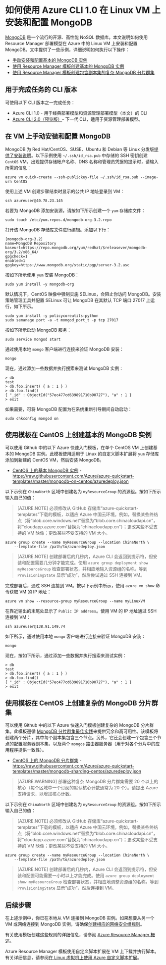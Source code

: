 <properties
    pageTitle="使用 Azure CLI 1.0 在 Linux VM 上安装 MongoDB | Azure"
    description="了解如何使用 Resource Manager 部署模型在 Azure 中的 Linux 虚拟机上安装和配置 MongoDB。"
    services="virtual-machines-linux"
    documentationcenter=""
    author="iainfoulds"
    manager="timlt"
    editor="" />
<tags
    ms.assetid="3f55b546-86df-4442-9ef4-8a25fae7b96e"
    ms.service="virtual-machines-linux"
    ms.devlang="na"
    ms.topic="article"
    ms.tgt_pltfrm="vm-linux"
    ms.workload="infrastructure"
    ms.date="12/20/2016"
    wacn.date="04/06/2017"
    ms.author="iainfou" />  


# 如何使用 Azure CLI 1.0 在 Linux VM 上安装和配置 MongoDB
[MongoDB](http://www.mongodb.org) 是一个流行的开源、高性能 NoSQL 数据库。本文说明如何使用 Resource Manager 部署模型在 Azure 中的 Linux VM 上安装和配置 MongoDB。文中提供了一些示例，详细说明如何执行以下操作：

* [手动安装和配置基本的 MongoDB 实例](#manually-install-and-configure-mongodb-on-a-vm)
* [使用 Resource Manager 模板创建基本的 MongoDB 实例](#create-basic-mongodb-instance-on-centos-using-a-template)
* [使用 Resource Manager 模板创建包含副本集的复杂 MongoDB 分片群集](#create-a-complex-mongodb-sharded-cluster-on-centos-using-a-template)

## 用于完成任务的 CLI 版本
可使用以下 CLI 版本之一完成任务：

- Azure CLI 1.0 - 用于经典部署模型和资源管理部署模型（本文）的 CLI
- [Azure CLI 2.0（预览版）](/documentation/articles/virtual-machines-linux-install-mongodb/)- 下一代 CLI，适用于资源管理部署模型。

## <a name="manually-install-and-configure-mongodb-on-a-vm"></a> 在 VM 上手动安装和配置 MongoDB
MongoDB 为 Red Hat/CentOS、SUSE、Ubuntu 和 Debian 等 Linux 分发版[提供了安装说明](https://docs.mongodb.com/manual/administration/install-on-linux/)。以下示例使用 `~/.ssh/id_rsa.pub` 中存储的 SSH 密钥创建 `CentOS` VM。出现提供存储帐户名称、DNS 名称和管理员凭据的提示时，请输入所需的信息：

    azure vm quick-create --ssh-publickey-file ~/.ssh/id_rsa.pub --image-urn CentOS

使用上述 VM 创建步骤结束时显示的公共 IP 地址登录到 VM：

    ssh azureuser@40.78.23.145

若要为 MongoDB 添加安装源，请按如下所示创建一个 `yum` 存储库文件：

    sudo touch /etc/yum.repos.d/mongodb-org-3.2.repo

打开该 MongoDB 存储库文件进行编辑。添加以下行：

    [mongodb-org-3.2]
    name=MongoDB Repository
    baseurl=https://repo.mongodb.org/yum/redhat/$releasever/mongodb-org/3.2/x86_64/
    gpgcheck=1
    enabled=1
    gpgkey=https://www.mongodb.org/static/pgp/server-3.2.asc

按如下所示使用 `yum` 安装 MongoDB：

    sudo yum install -y mongodb-org

默认情况下，CentOS 映像中强制实施 SELinux，会阻止你访问 MongoDB。安装策略管理工具并配置 SELinux 可让 MongoDB 在其默认 TCP 端口 27017 上运行，如下所示。

    sudo yum install -y policycoreutils-python
    sudo semanage port -a -t mongod_port_t -p tcp 27017

按如下所示启动 MongoDB 服务：

    sudo service mongod start

通过使用本地 `mongo` 客户端进行连接来验证 MongoDB 安装：

    mongo

现在，通过添加一些数据并执行搜索来测试 MongoDB 实例：

    > db
    test
    > db.foo.insert( { a : 1 } )  
    > db.foo.find()  
    { "_id" : ObjectId("57ec477cd639891710b90727"), "a" : 1 }
    > exit

如果需要，可将 MongoDB 配置为在系统重新引导期间自动启动：

    sudo chkconfig mongod on

## <a name="create-basic-mongodb-instance-on-centos-using-a-template"></a> 使用模板在 CentOS 上创建基本的 MongoDB 实例
可以使用 Github 中的以下 Azure 快速入门模板，在单个 CentOS VM 上创建基本的 MongoDB 实例。此模板使用适用于 Linux 的自定义脚本扩展将 `yum` 存储库添加到新建的 CentOS VM，然后安装 MongoDB。

* [CentOS 上的基本 MongoDB 实例](https://github.com/Azure/azure-quickstart-templates/tree/master/mongodb-on-centos) - https://raw.githubusercontent.com/Azure/azure-quickstart-templates/master/mongodb-on-centos/azuredeploy.json

以下示例在 `ChinaNorth` 区域中创建名为 `myResourceGroup` 的资源组。按如下所示输入自己的值：

>[AZURE.NOTE] 必须修改从 GitHub 存储库“azure-quickstart-templates”下载的模板，以适应 Azure 中国云环境。例如，替换某些终结点（将“blob.core.windows.net”替换为“blob.core.chinacloudapi.cn”，将“cloudapp.azure.com”替换为“chinacloudapp.cn”）；更改某些不受支持的 VM 映像；更改某些不受支持的 VM 大小。

    azure group create --name myResourceGroup --location ChinaNorth \
        --template-file /path/to/azuredeploy.json

> [AZURE.NOTE]
创建部署后的几秒内，Azure CLI 会返回到提示符，但安装和配置需要几分钟才能完成。使用 `azure group deployment show myResourceGroup` 检查部署状态，并相应地输入资源组的名称。等到 `ProvisioningState` 显示“成功”，然后尝试通过 SSH 连接到 VM。
> 
> 

完成部署后，通过 SSH 连接到 VM。按以下示例中所示，使用 `azure vm show` 命令获取 VM 的 IP 地址：

    azure vm show --resource-group myResourceGroup --name myLinuxVM

在靠近输出的末尾处显示了 `Public IP address`。使用 VM 的 IP 地址通过 SSH 连接到 VM：

    ssh azureuser@138.91.149.74

如下所示，通过使用本地 `mongo` 客户端进行连接来验证 MongoDB 安装：

    mongo

现在，按如下所示，通过添加一些数据并执行搜索来测试实例：

    > db
    test
    > db.foo.insert( { a : 1 } )  
    > db.foo.find()  
    { "_id" : ObjectId("57ec477cd639891710b90727"), "a" : 1 }
    > exit

## <a name="create-a-complex-mongodb-sharded-cluster-on-centos-using-a-template"></a> 使用模板在 CentOS 上创建复杂的 MongoDB 分片群集
可以使用 Github 中的以下 Azure 快速入门模板创建复杂的 MongoDB 分片群集。此模板遵循 [MongoDB 分片群集最佳实践](https://docs.mongodb.com/manual/core/sharded-cluster-components/)来提供冗余和高可用性。该模板将创建两个分片，其中每个副本集包含三个节点。另外，它还会创建一个包含三个节点的配置服务器副本集，以及两个 `mongos` 路由器服务器（用于对各个分片中的应用程序提供一致性）。

* [CentOS 上的 MongoDB 分片群集](https://github.com/Azure/azure-quickstart-templates/tree/master/mongodb-sharding-centos) - https://raw.githubusercontent.com/Azure/azure-quickstart-templates/master/mongodb-sharding-centos/azuredeploy.json

> [AZURE.WARNING]
部署这种复杂 MongoDB 分片群集需要 20 个以上的核心（每个区域中一个订阅的默认核心计数通常为 20 个）。请提出 Azure 支持请求，以增加核心计数。
> 
> 

以下示例在 `ChinaNorth` 区域中创建名为 `myResourceGroup` 的资源组。按如下所示输入自己的值：

>[AZURE.NOTE] 必须修改从 GitHub 存储库“azure-quickstart-templates”下载的模板，以适应 Azure 中国云环境。例如，替换某些终结点（将“blob.core.windows.net”替换为“blob.core.chinacloudapi.cn”，将“cloudapp.azure.com”替换为“chinacloudapp.cn”）；更改某些不受支持的 VM 映像；更改某些不受支持的 VM 大小。

    azure group create --name myResourceGroup --location ChinaNorth \
        --template-file /path/to/azuredeploy.json

> [AZURE.NOTE]
创建部署后的几秒内，Azure CLI 会返回到提示符，但安装和配置可能需要一小时以上才能完成。使用 `azure group deployment show myResourceGroup` 检查部署状态，并相应地调整资源组的名称。等到 `ProvisioningState` 显示“成功”，然后连接到 VM。
> 
> 

## 后续步骤
在上述示例中，你已在本地从 VM 连接到 MongoDB 实例。如果想要从另一个 VM 或网络连接到 MongoDB 实例，请确保[创建相应的网络安全组规则](/documentation/articles/virtual-machines-linux-nsg-quickstart/)。

有关使用模板创建这些规则的详细信息，请参阅 [Azure Resource Manager 概述](/documentation/articles/resource-group-overview/)。

Azure Resource Manager 模板使用自定义脚本扩展在 VM 上下载并执行脚本。有关详细信息，请参阅[在 Linux 虚拟机上使用 Azure 自定义脚本扩展](/documentation/articles/virtual-machines-linux-extensions-customscript/)。

<!---HONumber=Mooncake_0313_2017-->
